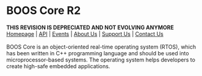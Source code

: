 # BOOS Core R2
**THIS REVISION IS DEPRECIATED AND NOT EVOLVING ANYMORE**
[Homepage](http://baigudin.software/boos/) | [API](http://baigudin.software/en/solution/boos/api/) | [Events](http://baigudin.software/events/) | [About Us](http://baigudin.software/about/project/) | [Support Us](http://baigudin.software/support/donate/) | [Contact Us](http://baigudin.software/contact/)<br/><br/>
BOOS Core is an object-oriented real-time operating system (RTOS), which has been written in C++ programming language and should be used into microprocessor-based systems. The operating system helps developers to create high-safe embedded applications.
